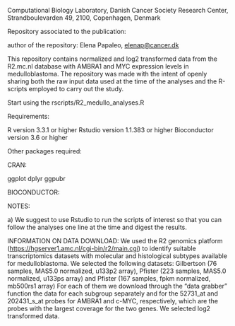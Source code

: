Computational Biology Laboratory, Danish Cancer Society Research Center, Strandboulevarden 49, 2100, Copenhagen, Denmark

Repository associated to the publication:


author of the repository: Elena Papaleo, elenap@cancer.dk

This repository contains normalized and log2 transformed data from the R2.mc.nl database with AMBRA1 and MYC expression levels in medulloblastoma.
The repository  was made with the intent of openly sharing both the raw input data used at the time of the analyses and the R-scripts employed to carry out the study.

Start using the rscripts/R2_medullo_analyses.R

Requirements:

R version 3.3.1 or higher Rstudio version 1.1.383 or higher
Bioconductor version 3.6 or higher

Other packages required:

CRAN:

ggplot
dplyr
ggpubr

BIOCONDUCTOR:


NOTES:

a) We suggest to use Rstudio to run the scripts of interest so that you can follow the analyses one line at the time and digest the results.


INFORMATION ON DATA DOWNLOAD:
We used the R2 genomics platform (https://hgserver1.amc.nl/cgi-bin/r2/main.cgi) to identify suitable transcriptomics datasets with molecular and histological subtypes available for medulloblastoma. We selected the following datasets: Gilbertson (76 samples, MAS5.0 normalized, u133p2 array), Pfister (223 samples, MAS5.0 normalized, u133ps array) and Pfister (167 samples, fpkm normalized, mb500rs1 array)
For each of them we download through the “data grabber” function the data for each subgroup separately and for the 52731_at and 202431_s_at probes for AMBRA1 and c-MYC, respectively, which are the probes with the largest coverage for the two genes. We selected log2 transformed data.

